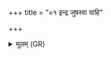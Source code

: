 +++
title = "०१ इन्द्र जुषस्वा याहि"

+++
<details><summary>मूलम् (GR)</summary>

इन्द्र जुषस्वा याहि शूर  
पिबा सुतस्य मधोश् चकानः ।  
चारुर् मदाय ॥
</details>
